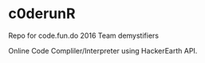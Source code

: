 # c0derunR
Repo for code.fun.do 2016
Team demystifiers

Online Code Compliler/Interpreter using HackerEarth API.
